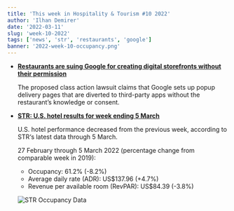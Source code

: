 ```yaml
---
title: 'This week in Hospitality & Tourism #10 2022'
author: 'Ilhan Demirer'
date: '2022-03-11'
slug: 'week-10-2022'
tags: ['news', 'str', 'restaurants', 'google']
banner: '2022-week-10-occupancy.png'
---
```


- **[Restaurants are suing Google for creating digital storefronts without their permission](https://www.nrn.com/operations/restaurants-are-suing-google-creating-digital-storefronts-without-their-permission)**

  The proposed class action lawsuit claims that Google sets up popup delivery pages that are diverted to third-party apps without the restaurant’s knowledge or consent.

- **[STR: U.S. hotel results for week ending 5 March](https://str.com/press-release/str-us-hotel-results-week-ending-5-march)**

  U.S. hotel performance decreased from the previous week, according to STR‘s latest data through 5 March.

  27 February through 5 March 2022 (percentage change from comparable week in 2019):

  - Occupancy: 61.2% (-8.2%)
  - Average daily rate (ADR): US$137.96 (+4.7%)
  - Revenue per available room (RevPAR): US$84.39 (-3.8%)

  ![STR Occupancy Data](/images/blogimages/2022-week-10-occupancy.png)
